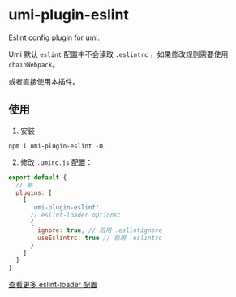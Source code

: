 # umi-plugin-eslint

Eslint config plugin for umi.

Umi 默认 `eslint` 配置中不会读取 `.eslintrc` ，如果修改规则需要使用 `chainWebpack`。

或者直接使用本插件。

## 使用

1. 安装

`npm i umi-plugin-eslint -D`

2. 修改 `.umirc.js` 配置：

```javascript
export default {
  // 略
  plugins: [
    [
      'umi-plugin-eslint',
      // eslint-loader options:
      {
        ignore: true, // 启用 .eslintignore
        useEslintrc: true // 启用 .eslintrc
      }
    ]
  ]
}
```

[查看更多 eslint-loader 配置](https://eslint.org/docs/developer-guide/nodejs-api#cliengine)

